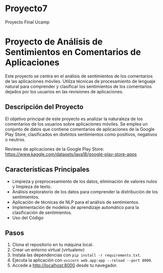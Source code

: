 # Proyecto7
Proyecto Final Ucamp

# Proyecto de Análisis de Sentimientos en Comentarios de Aplicaciones

Este proyecto se centra en el análisis de sentimientos de los comentarios de las aplicaciones móviles. Utiliza técnicas de procesamiento de lenguaje natural para comprender y clasificar los sentimientos de los comentarios dejados por los usuarios en las revisiones de aplicaciones.

## Descripción del Proyecto

El objetivo principal de este proyecto es analizar la naturaleza de los comentarios de los usuarios sobre aplicaciones móviles. Se emplea un conjunto de datos que contiene comentarios de aplicaciones de la Google Play Store, clasificados en distintos sentimientos como positivos, negativos o neutros.

Reviews de aplicaciones de la Google Play Store: https://www.kaggle.com/datasets/lava18/google-play-store-apps

## Características Principales

- Limpieza y preprocesamiento de los datos, eliminación de valores nulos y limpieza de texto.
- Análisis exploratorio de los datos para comprender la distribución de los sentimientos.
- Aplicación de técnicas de NLP para el análisis de sentimientos.
- Implementación de modelos de aprendizaje automático para la clasificación de sentimientos.
- Uso del Código

## Pasos

1. Clona el repositorio en tu máquina local.
2. Crear un entorno virtual (virtualenv)
3. Instala las dependencias con `pip install -r requirements.txt`.
3. Ejecuta la aplicación con `uvicorn web.app:app --reload --port 8000`.
4. Accede a [http://localhost:8000](http://localhost:8000) desde tu navegador.